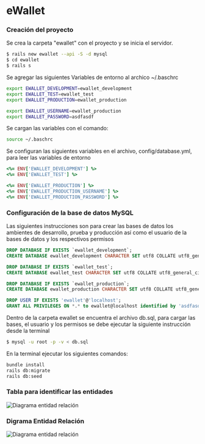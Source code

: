 # eWallet

### Creación del proyecto

Se crea la carpeta "ewallet" con el proyecto y se inicia el servidor.

```sh
$ rails new ewallet --api -S -d mysql 
$ cd ewallet
$ rails s
```

Se agregar las siguientes Variables de entorno al archico ~/.baschrc

```sh
export EWALLET_DEVELOPMENT=ewallet_development
export EWALLET_TEST=ewallet_test
export EWALLET_PRODUCTION=ewallet_production

export EWALLET_USERNAME=ewallet_production
export EWALLET_PASSWORD=asdfasdf
```

Se cargan las variables con el comando:

```sh
source ~/.baschrc
```

Se configuran las siguientes variables en el archivo, config/database.yml, para leer las variables de entorno

```ruby
<%= ENV['EWALLET_DEVELOPMENT'] %>
<%= ENV['EWALLET_TEST'] %>

<%= ENV['EWALLET_PRODUCTION'] %>
<%= ENV['EWALLET_PRODUCTION_USERNAME'] %>
<%= ENV['EWALLET_PRODUCTION_PASSWORD'] %>
```
### Configuración de la base de datos MySQL

Las siguientes instrucciones son para crear las bases de datos los ambientes de desarrollo, prueba y producción así como el usuario de la bases de datos y los respectivos permisos

```sql
DROP DATABASE IF EXISTS `ewallet_development`;
CREATE DATABASE ewallet_development CHARACTER SET utf8 COLLATE utf8_general_ci;

DROP DATABASE IF EXISTS `ewallet_test`;
CREATE DATABASE ewallet_test CHARACTER SET utf8 COLLATE utf8_general_ci;

DROP DATABASE IF EXISTS `ewallet_production`;
CREATE DATABASE ewallet_production CHARACTER SET utf8 COLLATE utf8_general_ci;

DROP USER IF EXISTS 'ewallet'@'localhost';
GRANT ALL PRIVILEGES ON *.* to ewallet@localhost identified by 'asdfasdf' WITH GRANT option;
```

Dentro de la carpeta ewallet se encuentra el archivo db.sql, para cargar las bases, el usuario y los permisos se debe ejecutar la siguiente instrucción desde la terminal

```sh
$ mysql -u root -p -v < db.sql
```

En la terminal ejecutar los siguientes comandos:
```sh
bundle install
rails db:migrate
rails db:seed
```
### Tabla para identificar las entidades

![Diagrama entidad relación](https://i.imgur.com/twWjOH7.png)

### Digrama Entidad Relación
![Diagrama entidad relación](https://i.imgur.com/uUPKnIm.png)


